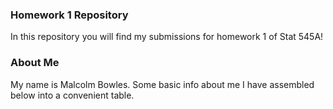 ### Homework 1 Repository

In this repository you will find my submissions for homework 1 of Stat 545A!


### About Me

My name is Malcolm Bowles. Some basic info about me I have assembled below into a convenient table.
